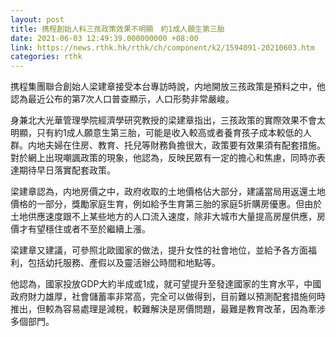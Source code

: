 ```yaml
---
layout: post
title: 携程創始人料三孩政策效果不明顯　約1成人願生第三胎
date: 2021-06-03 12:49:39.000000000 +08:00
link: https://news.rthk.hk/rthk/ch/component/k2/1594091-20210603.htm
categories: rthk
---
```


携程集團聯合創始人梁建章接受本台專訪時說，内地開放三孩政策是預料之中，他認為最近公布的第7次人口普查顯示，人口形勢非常嚴峻。

身兼北大光華管理學院經濟學研究教授的梁建章指出，三孩政策的實際效果不會太明顯，只有約1成人願意生第三胎，可能是收入較高或者養育孩子成本較低的人群。内地夫婦在住房、教育、托兒等財務負擔很大，政策要有效果須有配套措施。對於網上出現嘲諷政策的現象，他認為，反映民眾有一定的擔心和焦慮，同時亦表達期待早日落實配套政策。

梁建章認為，内地房價之中，政府收取的土地價格佔大部分，建議當局用返還土地價格的一部分，獎勵家庭生育，例如給予生育第三胎的家庭5折購房優惠。但由於土地供應速度跟不上某些地方的人口流入速度，除非大城市大量提高房屋供應，房價才有望穩住或者不至於繼續上漲。

梁建章又建議，可參照北歐國家的做法，提升女性的社會地位，並給予各方面福利，包括幼托服務、產假以及靈活辦公時間和地點等。

他認為，國家投放GDP大約半成或1成，就可望提升至發達國家的生育水平，中國政府財力雄厚，社會儲蓄率非常高，完全可以做得到，目前難以預測配套措施何時推出，但較為容易處理是減稅，較難解決是房價問題，最難是教育改革，因為牽涉多個部門。
